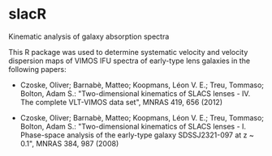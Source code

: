 # slacR
Kinematic analysis of galaxy absorption spectra

This R package was used to determine systematic velocity and velocity
dispersion maps of VIMOS IFU spectra of early-type lens galaxies in
the following papers:

- Czoske, Oliver; Barnabè, Matteo; Koopmans, Léon V. E.; Treu,
  Tommaso; Bolton, Adam S.: "Two-dimensional kinematics of SLACS
  lenses - IV. The complete VLT-VIMOS data set", MNRAS 419, 656 (2012)

- Czoske, Oliver; Barnabè, Matteo; Koopmans, Léon V. E.; Treu,
  Tommaso; Bolton, Adam S.: "Two-dimensional kinematics of SLACS
  lenses - I. Phase-space analysis of the early-type galaxy
  SDSSJ2321-097 at z ~ 0.1", MNRAS 384, 987 (2008)
